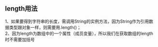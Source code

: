 ## length用法
1、如果要得到字符串的长度，需调用String的实例方法，因为String作为引用数据类型跟对象一样，则需要用.length()；\
2、因为length为数组中的一个属性（成员变量），所以我们在获取数组的length时不需要加括号
